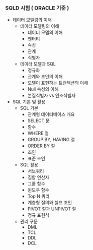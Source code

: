 ### SQLD 시험 ( ORACLE 기준 )

- 데이터 모델링의 이해
  - 데이터 모델링의 이해
    - 데이터 모델의 이해
    - 엔터티
    - 속성
    - 관계
    - 식별자
  - 데이터 모델과 SQL
    - 정규화
    - 관계와 조인의 이해
    - 모델이 표현하는 트랜잭션의 이해
    - Null 속성의 이해
    - 본질식별자 vs 인조식별자
- SQL 기본 및 활용
  - SQL 기본
    - 관계형 데이터베이스 개요
    - SELECT 문
    - 함수
    - WHERE 절
    - GROUP BY, HAVING 절
    - ORDER BY 절
    - 조인
    - 표준 조인
  - SQL 활용
    - 서브쿼리
    - 집합 연산자
    - 그룹 함수
    - 윈도우 함수
    - Top N 쿼리
    - 계층형 질의와 셀프 조인
    - PIVOT 절과 UNPIVOT 절
    - 정규 표현식
  - 관리 구문
    - DML
    - TCL
    - DDL
    - DCL
